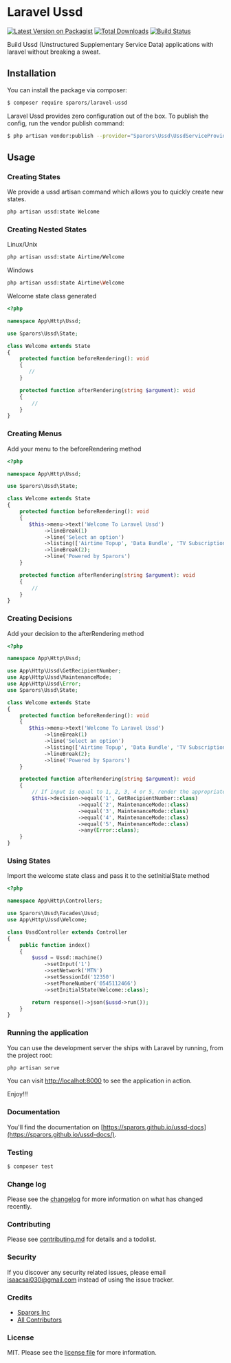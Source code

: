 # Laravel Ussd

[![Latest Version on Packagist][ico-version]][link-packagist]
[![Total Downloads][ico-downloads]][link-downloads]
[![Build Status][ico-travis]][link-travis]

Build Ussd (Unstructured Supplementary Service Data) applications with laravel without breaking a sweat.

## Installation

You can install the package via composer:

``` bash
$ composer require sparors/laravel-ussd
```

Laravel Ussd provides zero configuration out of the box. To publish the config, run the vendor publish command:

``` bash
$ php artisan vendor:publish --provider="Sparors\Ussd\UssdServiceProvider" --tag=config
```

## Usage

### Creating States

We provide a ussd artisan command which allows you to quickly create new states.

``` bash
php artisan ussd:state Welcome
````

### Creating Nested States

Linux/Unix

``` bash
php artisan ussd:state Airtime/Welcome
````

Windows

``` bash
php artisan ussd:state Airtime\Welcome
````

Welcome state class generated

``` php
<?php

namespace App\Http\Ussd;

use Sparors\Ussd\State;

class Welcome extends State
{
    protected function beforeRendering(): void
    {
       //
    }

    protected function afterRendering(string $argument): void
    {
        //
    }
}
```

### Creating Menus

Add your menu to the beforeRendering method

``` php
<?php

namespace App\Http\Ussd;

use Sparors\Ussd\State;

class Welcome extends State
{
    protected function beforeRendering(): void
    {
       $this->menu->text('Welcome To Laravel Ussd')
            ->lineBreak(1)
            ->line('Select an option')
            ->listing(['Airtime Topup', 'Data Bundle', 'TV Subscription', 'ECG/GWCL', 'Talk To Us'])
            ->lineBreak(2);
            ->line('Powered by Sparors')
    }

    protected function afterRendering(string $argument): void
    {
        //
    }
}
```

### Creating Decisions

Add your decision to the afterRendering method

``` php
<?php

namespace App\Http\Ussd;

use App\Http\Ussd\GetRecipientNumber;
use App\Http\Ussd\MaintenanceMode;
use App\Http\Ussd\Error;
use Sparors\Ussd\State;

class Welcome extends State
{
    protected function beforeRendering(): void
    {
       $this->menu->text('Welcome To Laravel Ussd')
            ->lineBreak(1)
            ->line('Select an option')
            ->listing(['Airtime Topup', 'Data Bundle', 'TV Subscription', 'ECG/GWCL', 'Talk To Us'])
            ->lineBreak(2);
            ->line('Powered by Sparors')
    }

    protected function afterRendering(string $argument): void
    {
        // If input is equal to 1, 2, 3, 4 or 5, render the appropriate state
        $this->decision->equal('1', GetRecipientNumber::class)
                       ->equal('2', MaintenanceMode::class)
                       ->equal('3', MaintenanceMode::class)
                       ->equal('4', MaintenanceMode::class)
                       ->equal('5', MaintenanceMode::class)
                       ->any(Error::class);
    }
}
```

### Using States

Import the welcome state class and pass it to the setInitialState method

``` php
<?php

namespace App\Http\Controllers;

use Sparors\Ussd\Facades\Ussd;
use App\Http\Ussd\Welcome;

class UssdController extends Controller
{
	public function index()
	{
	    $ussd = Ussd::machine()
	        ->setInput('1')
	        ->setNetwork('MTN')
	        ->setSessionId('12350')
	        ->setPhoneNumber('0545112466')
	        ->setInitialState(Welcome::class);

	    return response()->json($ussd->run());
	}
}
```

### Running the application

You can use the development server the ships with Laravel by running, from the project root:

```bash
php artisan serve
```
You can visit [http://localhot:8000](http://localhot:8000) to see the application in action.

Enjoy!!!

### Documentation

You'll find the documentation on [https://sparors.github.io/ussd-docs](https://sparors.github.io/ussd-docs/).


### Testing

``` bash
$ composer test
```

### Change log

Please see the [changelog](changelog.md) for more information on what has changed recently.

### Contributing

Please see [contributing.md](contributing.md) for details and a todolist.

### Security

If you discover any security related issues, please email isaacsai030@gmail.com instead of using the issue tracker.

### Credits

- [Sparors Inc][link-author]
- [All Contributors][link-contributors]

### License

MIT. Please see the [license file](LICENSE) for more information.

[ico-version]: https://img.shields.io/packagist/v/sparors/laravel-ussd.svg?style=flat-square
[ico-downloads]: https://img.shields.io/packagist/dt/sparors/laravel-ussd.svg?style=flat-square
[ico-travis]: https://img.shields.io/travis/sparors/laravel-ussd/master.svg?style=flat-square

[link-packagist]: https://packagist.org/packages/sparors/laravel-ussd
[link-downloads]: https://packagist.org/packages/sparors/laravel-ussd
[link-travis]: https://travis-ci.com/sparors/laravel-ussd
[link-author]: https://github.com/sparors
[link-contributors]: ../../contributors
